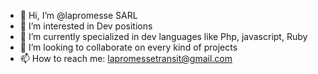 - 👋 Hi, I’m @lapromesse SARL
- 👀 I’m interested in Dev positions
- 🌱 I’m currently specialized in dev languages like Php, javascript, Ruby
- 💞️ I’m looking to collaborate on every kind of projects
- 📫 How to reach me: lapromessetransit@gmail.com

<!---
lapromesse/lapromesse is a ✨ special ✨ repository because its `README.md` (this file) appears on your GitHub profile.
You can click the Preview link to take a look at your changes.
--->
